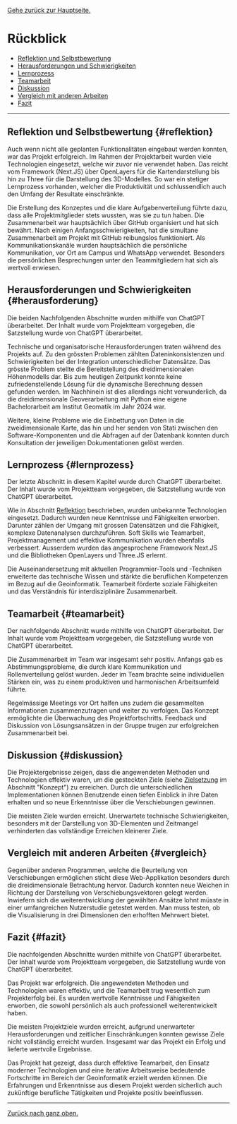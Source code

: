 [Gehe zurück zur Hauptseite.](index.html)

# Rückblick

<ul>
<li><a href="https://fabianruefenacht.github.io/DEFVIS/reflektion.html#reflektion">Reflektion und Selbstbewertung</a></li>
<li><a href="https://fabianruefenacht.github.io/DEFVIS/reflektion.html#herausforderung">Herausforderungen und Schwierigkeiten</a></li>
<li><a href="https://fabianruefenacht.github.io/DEFVIS/reflektion.html#lernprozess">Lernprozess</a></li>
<li><a href="https://fabianruefenacht.github.io/DEFVIS/reflektion.html#teamarbeit">Teamarbeit</a></li>
<li><a href="https://fabianruefenacht.github.io/DEFVIS/reflektion.html#diskussion">Diskussion</a></li>
<li><a href="https://fabianruefenacht.github.io/DEFVIS/reflektion.html#vergleich">Vergleich mit anderen Arbeiten</a></li>
<li><a href="https://fabianruefenacht.github.io/DEFVIS/reflektion.html#fazit">Fazit</a></li>
</ul>

---

## Reflektion und Selbstbewertung {#reflektion}

Auch wenn nicht alle geplanten Funktionalitäten eingebaut werden konnten, war das Projekt erfolgreich. Im Rahmen der Projektarbeit wurden viele Technologien eingesetzt, welche wir zuvor nie verwendet haben. Das reicht vom Framework (Next.JS) über OpenLayers für die Kartendarstellung bis hin zu Three für die Darstellung des 3D-Modelles. So war ein stetiger Lernprozess vorhanden, welcher die Produktivität und schlussendlich auch den Umfang der Resultate einschränkte.

Die Erstellung des Konzeptes und die klare Aufgabenverteilung führte dazu, dass alle Projektmitglieder stets wussten, was sie zu tun haben. Die Zusammenarbeit war hauptsächlich über GitHub organisiert und hat sich bewährt. Nach einigen Anfangsschwierigkeiten, hat die simultane Zusammenarbeit am Projekt mit GitHub reibungslos funktioniert. Als Kommunikationskanäle wurden hauptsächlich die persönliche Kommunikation, vor Ort am Campus und WhatsApp verwendet. Besonders die persönlichen Besprechungen unter den Teammitgliedern hat sich als wertvoll erwiesen.

## Herausforderungen und Schwierigkeiten {#herausforderung}

Die beiden Nachfolgenden Abschnitte wurden mithilfe von ChatGPT überarbeitet. Der Inhalt wurde vom Projektteam vorgegeben, die Satzstellung wurde von ChatGPT überarbeitet.

Technische und organisatorische Herausforderungen traten während des Projekts auf. Zu den grössten Problemen zählten Dateninkonsistenzen und Schwierigkeiten bei der Integration unterschiedlicher Datensätze. Das grösste Problem stellte die Bereitstellung des dreidimensionalen Höhenmodells dar. Bis zum heutigen Zeitpunkt konnte keine zufriedenstellende Lösung für die dynamische Berechnung dessen gefunden werden. Im Nachhinein ist dies allerdings nicht verwunderlich, da die dreidimensionale Geoverarbeitung mit Python eine eigene Bachelorarbeit am Institut Geomatik im Jahr 2024 war.

Weitere, kleine Probleme wie die Einbettung von Daten in die zweidimensionale Karte, das hin und her senden von Stati zwischen den Software-Komponenten und die Abfragen auf der Datenbank konnten durch Konsultation der jeweiligen Dokumentationen gelöst werden.

## Lernprozess {#lernprozess}

Der letzte Abschnitt in diesem Kapitel wurde durch ChatGPT überarbeitet. Der Inhalt wurde vom Projektteam vorgegeben, die Satzstellung wurde von ChatGPT überarbeitet.

Wie in Abschnitt [Reflektion](https://fabianruefenacht.github.io/DEFVIS/reflektion.html/#reflektion) beschrieben, wurden unbekannte Technologien eingesetzt. Dadurch wurden neue Kenntnisse und Fähigkeiten erworben. Darunter zählen der Umgang mit grossen Datensätzen und die Fähigkeit, komplexe Datenanalysen durchzuführen. Soft Skills wie Teamarbeit, Projektmanagement und effektive Kommunikation wurden ebenfalls verbessert. Ausserdem wurden das angesprochene Framework Next.JS und die Bibliotheken OpenLayers und Three.JS erlernt.

Die Auseinandersetzung mit aktuellen Programmier-Tools und -Techniken erweiterte das technische Wissen und stärkte die beruflichen Kompetenzen im Bezug auf die Geoinformatik. Teamarbeit förderte soziale Fähigkeiten und das Verständnis für interdisziplinäre Zusammenarbeit.

## Teamarbeit {#teamarbeit}

Der nachfolgende Abschnitt wurde mithilfe von ChatGPT überarbeitet. Der Inhalt wurde vom Projektteam vorgegeben, die Satzstellung wurde von ChatGPT überarbeitet.

Die Zusammenarbeit im Team war insgesamt sehr positiv. Anfangs gab es Abstimmungsprobleme, die durch klare Kommunikation und Rollenverteilung gelöst wurden. Jeder im Team brachte seine individuellen Stärken ein, was zu einem produktiven und harmonischen Arbeitsumfeld führte.

Regelmässige Meetings vor Ort halfen uns zudem die gesammelten Informationen zusammenzutragen und weiter zu verfolgen. Das Konzept ermöglichte die Überwachung des Projektfortschritts. Feedback und Diskussion von Lösungsansätzen in der Gruppe trugen zur erfolgreichen Zusammenarbeit bei.

## Diskussion {#diskussion}

Die Projektergebnisse zeigen, dass die angewendeten Methoden und Technologien effektiv waren, um die gesteckten Ziele (siehe <a href="https://fabianruefenacht.github.io/DEFVIS/drafts.html#zielsetzung">Zielsetzung</a> im Abschnitt "Konzept") zu erreichen. Durch die unterschiedlichen Implementationen können Benutzende einen tiefen Einblick in ihre Daten erhalten und so neue Erkenntnisse über die Verschiebungen gewinnen.

Die meisten Ziele wurden erreicht. Unerwartete technische Schwierigkeiten, besonders mit der Darstellung von 3D-Elementen und Zeitmangel verhinderten das vollständige Erreichen kleinerer Ziele.

## Vergleich mit anderen Arbeiten {#vergleich}

Gegenüber anderen Programmen, welche die Beurteilung von Verschiebungen ermöglichen sticht diese Web-Applikation besonders durch die dreidimensionale Betrachtung hervor. Dadurch konnten neue Weichen in Richtung der Darstellung von Verschiebungsvektoren gelegt werden. Inwiefern sich die weiterentwicklung der gewählten Ansätze lohnt müsste in einer umfangreichen Nutzerstudie getestet werden. Man muss testen, ob die Visualisierung in drei Dimensionen den erhofften Mehrwert bietet.

## Fazit {#fazit}

Die nachfolgenden Abschnitte wurden mithilfe von ChatGPT überarbeitet. Der Inhalt wurde vom Projektteam vorgegeben, die Satzstellung wurde von ChatGPT überarbeitet.

Das Projekt war erfolgreich. Die angewendeten Methoden und Technologien waren effektiv, und die Teamarbeit trug wesentlich zum Projekterfolg bei. Es wurden wertvolle Kenntnisse und Fähigkeiten erworben, die sowohl persönlich als auch professionell weiterentwickelt haben.

Die meisten Projektziele wurden erreicht, aufgrund unerwarteter Herausforderungen und zeitlicher Einschränkungen konnten gewisse Ziele nicht vollständig erreicht wurden. Insgesamt war das Projekt ein Erfolg und lieferte wertvolle Ergebnisse.

Das Projekt hat gezeigt, dass durch effektive Teamarbeit, den Einsatz moderner Technologien und eine iterative Arbeitsweise bedeutende Fortschritte im Bereich der Geoinformatik erzielt werden können. Die Erfahrungen und Erkenntnisse aus diesem Projekt werden sicherlich auch zukünftige berufliche Tätigkeiten und Projekte positiv beeinflussen.

---

[Zurück nach ganz oben.](reflektion.html)
